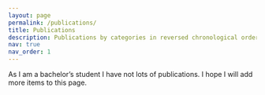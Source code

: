 ```yaml
---
layout: page
permalink: /publications/
title: Publications
description: Publications by categories in reversed chronological order.
nav: true
nav_order: 1
---
```

As I am a bachelor’s student I have not lots of publications. I hope I will add more items to this page.
